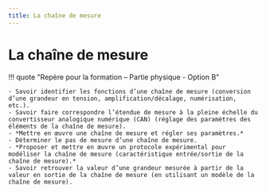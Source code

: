 ```yaml
---
title: La chaîne de mesure
---
```


# La chaîne de mesure

!!! quote "Repère pour la formation – Partie physique - Option B"

    - Savoir identifier les fonctions d’une chaîne de mesure (conversion d’une grandeur en tension, amplification/décalage, numérisation, etc.).
    - Savoir faire correspondre l’étendue de mesure à la pleine échelle du convertisseur analogique numérique (CAN) (réglage des paramètres des éléments de la chaîne de mesure).
    - *Mettre en œuvre une chaîne de mesure et régler ses paramètres.*
    - Déterminer le pas de mesure d’une chaîne de mesure.
    - *Proposer et mettre en œuvre un protocole expérimental pour modéliser la chaîne de mesure (caractéristique entrée/sortie de la chaîne de mesure).*
    - Savoir retrouver la valeur d’une grandeur mesurée à partir de la valeur en sortie de la chaîne de mesure (en utilisant un modèle de la chaîne de mesure).

